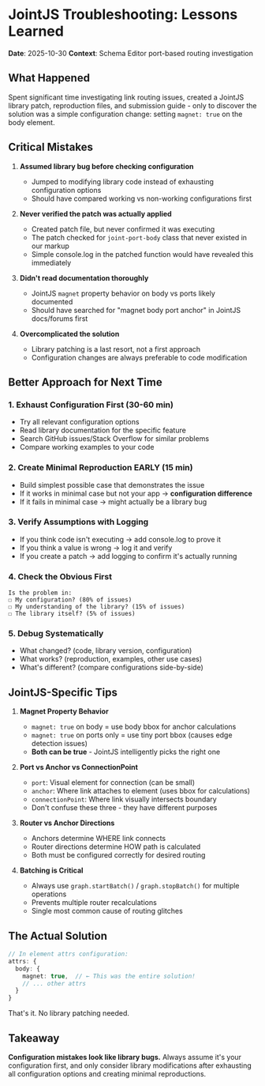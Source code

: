 # JointJS Troubleshooting: Lessons Learned

**Date**: 2025-10-30
**Context**: Schema Editor port-based routing investigation

## What Happened

Spent significant time investigating link routing issues, created a JointJS library patch, reproduction files, and submission guide - only to discover the solution was a simple configuration change: setting `magnet: true` on the body element.

## Critical Mistakes

1. **Assumed library bug before checking configuration**
   - Jumped to modifying library code instead of exhausting configuration options
   - Should have compared working vs non-working configurations first

2. **Never verified the patch was actually applied**
   - Created patch file, but never confirmed it was executing
   - The patch checked for `joint-port-body` class that never existed in our markup
   - Simple console.log in the patched function would have revealed this immediately

3. **Didn't read documentation thoroughly**
   - JointJS `magnet` property behavior on body vs ports likely documented
   - Should have searched for "magnet body port anchor" in JointJS docs/forums first

4. **Overcomplicated the solution**
   - Library patching is a last resort, not a first approach
   - Configuration changes are always preferable to code modification

## Better Approach for Next Time

### 1. Exhaust Configuration First (30-60 min)
- Try all relevant configuration options
- Read library documentation for the specific feature
- Search GitHub issues/Stack Overflow for similar problems
- Compare working examples to your code

### 2. Create Minimal Reproduction EARLY (15 min)
- Build simplest possible case that demonstrates the issue
- If it works in minimal case but not your app → **configuration difference**
- If it fails in minimal case → might actually be a library bug

### 3. Verify Assumptions with Logging
- If you think code isn't executing → add console.log to prove it
- If you think a value is wrong → log it and verify
- If you create a patch → add logging to confirm it's actually running

### 4. Check the Obvious First
```
Is the problem in:
☐ My configuration? (80% of issues)
☐ My understanding of the library? (15% of issues)
☐ The library itself? (5% of issues)
```

### 5. Debug Systematically
- What changed? (code, library version, configuration)
- What works? (reproduction, examples, other use cases)
- What's different? (compare configurations side-by-side)

## JointJS-Specific Tips

1. **Magnet Property Behavior**
   - `magnet: true` on body = use body bbox for anchor calculations
   - `magnet: true` on ports only = use tiny port bbox (causes edge detection issues)
   - **Both can be true** - JointJS intelligently picks the right one

2. **Port vs Anchor vs ConnectionPoint**
   - `port`: Visual element for connection (can be small)
   - `anchor`: Where link attaches to element (uses bbox for calculations)
   - `connectionPoint`: Where link visually intersects boundary
   - Don't confuse these three - they have different purposes

3. **Router vs Anchor Directions**
   - Anchors determine WHERE link connects
   - Router directions determine HOW path is calculated
   - Both must be configured correctly for desired routing

4. **Batching is Critical**
   - Always use `graph.startBatch()` / `graph.stopBatch()` for multiple operations
   - Prevents multiple router recalculations
   - Single most common cause of routing glitches

## The Actual Solution

```typescript
// In element attrs configuration:
attrs: {
  body: {
    magnet: true,  // ← This was the entire solution!
    // ... other attrs
  }
}
```

That's it. No library patching needed.

## Takeaway

**Configuration mistakes look like library bugs.** Always assume it's your configuration first, and only consider library modifications after exhausting all configuration options and creating minimal reproductions.

